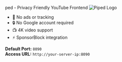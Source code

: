 ped - Privacy Friendly YouTube Frontend
![Piped Logo](https://github.com/TeamPiped/Piped/raw/master/public/logo.svg)

- 🚫 No ads or tracking
- 🔒 No Google account required
- 📺 4K video support
- ⚡️ SponsorBlock integration

**Default Port:** `8090`  
**Access URL:** `http://your-server-ip:8090`

